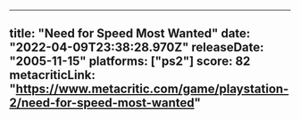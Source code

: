 
---
title: "Need for Speed Most Wanted"
date: "2022-04-09T23:38:28.970Z"
releaseDate: "2005-11-15"
platforms: ["ps2"]
score: 82
metacriticLink: "https://www.metacritic.com/game/playstation-2/need-for-speed-most-wanted"
---
